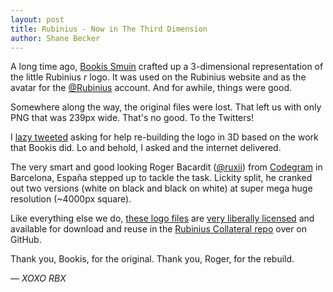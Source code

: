 ```yaml
---
layout: post
title: Rubinius - Now in The Third Dimension
author: Shane Becker
---
```


A long time ago, [Bookis Smuin](http://twitter.com/bookis "@bookis on Twitter") crafted up a 3-dimensional representation of the little Rubinius *r* logo. It was used on the Rubinius website and as the avatar for the [@Rubinius](http://twitter.com/#!/rubinius "@Rubinius on Twitter") account. And for awhile, things were good.

Somewhere along the way, the original files were lost. That left us with only PNG that was 239px wide. That's no good. To the Twitters!

I [lazy tweeted](http://twitter.com/#!/veganstraightedge/status/101149379880157184 "Plea for 3D Help on Twitter") asking for help re-building the logo in 3D based on the work that Bookis did. Lo and behold, I asked and the internet delivered.

The very smart and good looking Roger Bacardit ([@ruxii](http://twitter.com/ruxii "@ruxii on Twitter")) from [Codegram](http://codegram.com "Codegram - Smart Web Apps") in Barcelona, Espa&ntilde;a stepped up to tackle the task. Lickity split, he cranked out two versions (white on black and black on white) at super mega huge resolution (~4000px square).

Like everything else we do, [these logo files](https://github.com/rubinius/collateral/tree/master/logos/3D) are [very liberally licensed](https://github.com/rubinius/collateral/blob/master/README.md) and available for download and reuse in the [Rubinius Collateral repo](https://github.com/rubinius/collateral) over on GitHub.

Thank you, Bookis, for the original.
Thank you, Roger, for the rebuild.

*&mdash; XOXO RBX*

